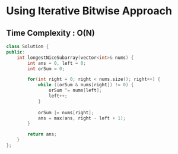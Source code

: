 # Using Iterative Bitwise Approach

## Time Complexity : O(N)

``` cpp []
class Solution {
public:
    int longestNiceSubarray(vector<int>& nums) {
        int ans = 0, left = 0;
        int orSum = 0;

        for(int right = 0; right < nums.size(); right++) {
            while ((orSum & nums[right]) != 0) {
                orSum ^= nums[left];
                left++;
            }
            
            orSum |= nums[right];
            ans = max(ans, right - left + 1);
        }

        return ans;
    }
};
```

